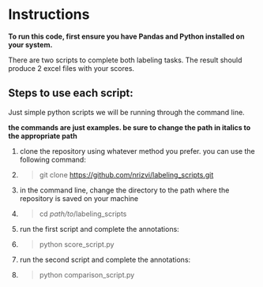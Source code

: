 # Instructions



**To run this code, first ensure you have Pandas and Python installed on your system.**

There are two scripts to complete both labeling tasks. The result should produce 2 excel files with your scores.

## Steps to use each script:
Just simple python scripts we will be running through the command line. 

**the commands are just examples. be sure to change the path in italics to the appropriate path**

1. clone the repository using whatever method you prefer. you can use the following command:
2. > git clone https://github.com/nrizvi/labeling_scripts.git
3. in the command line, change the directory to the path where the repository is saved on your machine
4.  > cd *path/to*/labeling_scripts 
5.  run the first script and complete the annotations:
6.  > python score_script.py
7. run the second script and complete the annotations:
8. > python comparison_script.py

